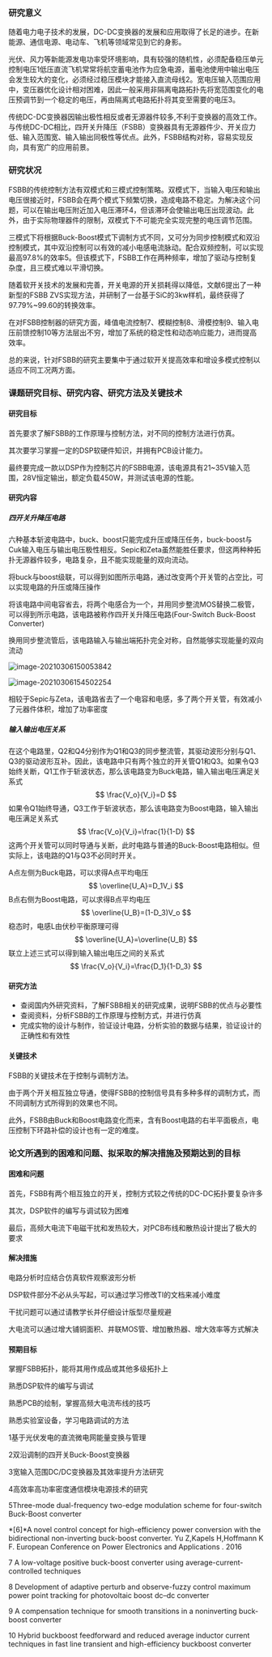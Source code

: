 ### 研究意义

随着电力电子技术的发展，DC-DC变换器的发展和应用取得了长足的进步。在新能源、通信电源、电动车、飞机等领域常见到它的身影。

光伏、风力等新能源发电功率受环境影响，具有较强的随机性，必须配备稳压单元控制电压1低压直流飞机常常将航空蓄电池作为应急电源，蓄电池使用中输出电压会发生较大的变化，必须经过稳压模块才能接入直流母线2。宽电压输入范围应用中，变压器优化设计相对困难，因此一般采用非隔离电路拓扑先将宽范围变化的电压预调节到一个稳定的电压，再由隔离式电路拓扑将其变至需要的电压3。

传统DC-DC变换器因输出极性相反或者无源器件较多,不利于变换器的高效工作。与传统DC-DC相比，四开关升降压（FSBB）变换器具有无源器件少、开关应力低、输入范围宽、输入输出同极性等优点。此外，FSBB结构对称，容易实现反向，具有宽广的应用前景。

### 研究状况

FSBB的传统控制方法有双模式和三模式控制策略。双模式下，当输入电压和输出电压很接近时，FSBB会在两个模式下频繁切换，造成电路不稳定。为解决这个问题，可以在输出电压附近加入电压滞环4，但该滞环会使输出电压出现波动。此外，由于实际物理器件的限制，双模式下不可能完全实现完整的电压调节范围。

三模式下将根据Buck-Boost模式下调制方式不同，又可分为同步控制模式和双沿控制模式，其中双沿控制可以有效的减小电感电流脉动。配合双频控制，可以实现最高97.8%的效率5。但该模式下，FSBB工作在两种频率，增加了驱动与控制复杂度，且三模式难以平滑切换。

随着软开关技术的发展和完善，开关电源的开关损耗得以降低，文献6提出了一种新型的FSBB ZVS实现方法，并研制了一台基于SiC的3kw样机，最终获得了97.79%~99.60的转换效率。

在对FSBB控制器的研究方面，峰值电流控制7、模糊控制8、滑模控制9、输入电压前馈控制10等方法层出不穷，增加了系统的稳定性和动态响应能力，进而提高效率。

总的来说，针对FSBB的研究主要集中于通过软开关提高效率和增设多模式控制以适应不同工况两方面。

### 课题研究目标、研究内容、研究方法及关键技术

#### 研究目标

首先要求了解FSBB的工作原理与控制方法，对不同的控制方法进行仿真。

其次要学习掌握一定的DSP软硬件知识，并拥有PCB设计能力。

最终要完成一款以DSP作为控制芯片的FSBB电源，该电源具有21~35V输入范围，28V恒定输出，额定负载450W，并测试该电源的性能。

#### 研究内容

##### 四开关升降压电路

六种基本斩波电路中，buck、boost只能完成升压或降压任务，buck-boost与Cuk输入电压与输出电压极性相反。Sepic和Zeta虽然能胜任要求，但这两种种拓扑无源器件较多，电路复杂，且不能实现能量的双向流动。

将buck与boost级联，可以得到如图所示电路，通过改变两个开关管的占空比，可以实现电路的升压或降压操作

将该电路中间电容省去，将两个电感合为一个，并用同步整流MOS替换二极管，可以得到所示电路，该电路被称作四开关升降压电路(Four-Switch Buck-Boost Converter)

换用同步整流管后，该电路输入与输出端拓扑完全对称，自然能够实现能量的双向流动

![image-20210306150053842](https://cdn.jsdelivr.net/gh/TClizha/PicCloud/img/image-20210306150053842.png)

![image-20210306154502254](https://cdn.jsdelivr.net/gh/TClizha/PicCloud/img/image-20210306154502254.png)

相较于Sepic与Zeta，该电路省去了一个电容和电感，多了两个开关管，有效减小了元器件体积，增加了功率密度

##### 输入输出电压关系

在这个电路里，Q2和Q4分别作为Q1和Q3的同步整流管，其驱动波形分别与Q1、Q3的驱动波形互补。因此，该电路中只有两个独立的开关管Q1和Q3。如果令Q3始终关断，Q1工作于斩波状态，那么该电路变为Buck电路，输入输出电压满足关系式
$$
\frac{V_o}{V_i}=D
$$
如果令Q1始终导通，Q3工作于斩波状态，那么该电路变为Boost电路，输入输出电压满足关系式
$$
\frac{V_o}{V_i}=\frac{1}{1-D}
$$
这两个开关管可以同时导通与关断，此时电路与普通的Buck-Boost电路相似。但实际上，该电路的Q1与Q3不必同时开关。

A点左侧为Buck电路，可以求得A点平均电压
$$
\overline{U_A}=D_1V_i
$$
B点右侧为Boost电路，可以求得B点平均电压
$$
\overline{U_B}=(1-D_3)V_o
$$
稳态时，电感L由伏秒平衡原理可得
$$
\overline{U_A}=\overline{U_B}
$$
联立上述三式可以得到输入输出电压之间的关系式
$$
\frac{V_o}{V_i}=\frac{D_1}{1-D_3}
$$

#### 研究方法

* 查阅国内外研究资料，了解FSBB相关的研究成果，说明FSBB的优点与必要性
* 查阅资料，分析FSBB的工作原理与控制方式，并进行仿真
* 完成实物的设计与制作，验证设计电路，分析实验的数据与结果，验证设计的正确性和有效性

#### 关键技术

FSBB的关键技术在于控制与调制方法。

由于两个开关相互独立导通，使得FSBB的控制信号具有多种多样的调制方式，而不同调制方式所得到的效果也不同。

此外，FSBB由Buck和Boost电路变化而来，含有Boost电路的右半平面极点，电压控制下环路补偿的设计也有一定的难度。

### 论文所遇到的困难和问题、拟采取的解决措施及预期达到的目标

#### 困难和问题

首先，FSBB有两个相互独立的开关，控制方式较之传统的DC-DC拓扑要复杂许多

其次，DSP软件的编写与调试较为困难

最后，高频大电流下电磁干扰和发热较大，对PCB布线和散热设计提出了极大的要求

#### 解决措施

电路分析时应结合仿真软件观察波形分析

DSP软件部分不必从头写起，可以通过学习修改TI的文档来减小难度

干扰问题可以通过请教学长并仔细设计版型尽量规避

大电流可以通过增大铺铜面积、并联MOS管、增加散热器、增大效率等方式解决

#### 预期目标

掌握FSBB拓扑，能将其用作成品或其他多级拓扑上

熟悉DSP软件的编写与调试

熟悉PCB的绘制，掌握高频大电流布线的技巧

熟悉实验室设备，学习电路调试的方法





1基于光伏发电的直流微电网能量变换与管理

2双沿调制的四开关Buck-Boost变换器

3宽输入范围DC/DC变换器及其效率提升方法研究

4高效率高功率密度通信模块电源技术的研究

5Three-mode dual-frequency two-edge modulation scheme for four-switch Buck-Boost converter

*[6]*A novel control concept for high-efficiency power conversion with the bidirectional non-inverting buck-boost converter. Yu Z,Kapels H,Hoffmann K F. European Conference on Power Electronics and Applications . 2016

7 A low-voltage positive buck-boost converter using average-current-controlled techniques

8 Development of adaptive perturb and observe-fuzzy control maximum power point tracking for photovoltaic boost dc–dc converter

9 A compensation technique for smooth transitions in a noninverting buck-boost converter

10 Hybrid buckboost feedforward and reduced average inductor current techniques in fast line transient and high-efficiency buckboost converter


